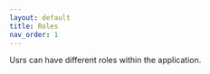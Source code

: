 ```yaml
---
layout: default
title: Roles
nav_order: 1
---
```


Usrs can have different roles within the application.
